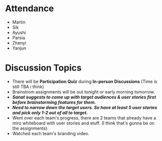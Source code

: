 # Attendance
- Martin
- Sik
- Ayushi
- Parsia
- Zhenyi
- Yanjun

# Discussion Topics
- There will be **Participation Quiz** during **In-person Discussions** (Time is still TBA i think)
- Brainstrom assignments will be out tonight or early morning tomorrow.
- ***Sanat suggests to come up with target audiences & user stories first before brainstorming features for them.***
- ***Need to narrow down the target users.
So have at least 5 user stories and pick only 1-2 out of all to target.***
- Went over each team's progress, there are 2 teams that already have a miro whiteboard with user stories and stuff. (I think that's gonna be on the assignments).
- Watched each team's branding video.